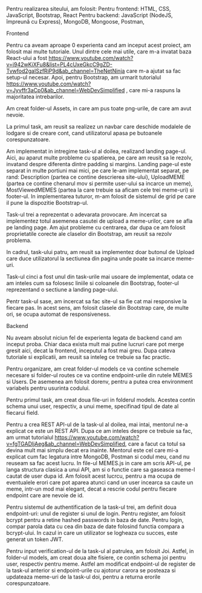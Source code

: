 Pentru realizarea siteului, am folosit:
    Pentru frontend: HTML, CSS, JavaScript, Bootstrap, React 
    Pentru backend: JavaScript (NodeJS, împreună cu Express), MongoDB, Mongoose, Postman,

Frontend

Pentru ca aveam aproape 0 experienta cand am inceput acest proiect, am folosit mai multe tutoriale. Unul dintre cele mai utile, care m-a invatat baza React-ului a fost https://www.youtube.com/watch?v=j942wKiXFu8&list=PL4cUxeGkcC9gZD-Tvwfod2gaISzfRiP9d&ab_channel=TheNetNinja care m-a ajutat sa fac setup-ul necesar. Apoi, pentru Bootstrap, am urmarit tutorialul https://www.youtube.com/watch?v=Jyvffr3aCp0&ab_channel=WebDevSimplified , care mi-a raspuns la majoritatea intrebarilor.

Am creat folder-ul Assets, in care am pus toate png-urile, de care am avut nevoie.

La primul task, am reusit sa realizez un navbar care deschide modalele de lodgare si de creare cont, cand utilizatorul apasa pe butoanele corespunzatoare.

Am implementat in intregime task-ul al doilea, realizand landing page-ul. Aici, au aparut multe probleme cu spatierea, pe care am reusit sa le rezolv, invatand despre diferenta dintre padding si margins. Landing page-ul este separat in multe portiuni mai mici, pe care le-am implementat separat, pe rand: Description (partea ce contine descrierea site-ului), UploadMEME (partea ce contine chenarul mov si permite user-ului sa incarce un meme), MostViewedMEMES (partea la care trebuie sa aficam cele trei meme-uri) si footer-ul. In implementarea tuturor, m-am folosit de sistemul de grid pe care il pune la dispozitie Bootstrap-ul.

Task-ul trei a reprezentat o adevarata provocare. Am incercat sa implementez totul asemenea casutei de upload a meme-urilor, care se afla pe landing page. Am ajut probleme cu centrarea, dar dupa ce am folosit proprietatile corecte ale claselor din Bootstrap, am reusit sa rezolv problema.

In cadrul, task-ului patru, am reusit sa implementez doar butonul de Upload care duce utilizatorul la sectiunea din pagina unde poate sa incarce meme-uri.

Task-ul cinci a fost unul din task-urile mai usoare de implementat, odata ce am inteles cum sa folosesc liniile si coloanele din Bootstrap, footer-ul reprezentand o sectiune a landing page-ului.

Pentr task-ul sase, am incercat sa fac site-ul sa fie cat mai responsive la fiecare pas. In acest sens, am folosit clasele din Bootstrap care, de multe ori, se ocupa automat de responsiveness.



Backend

Nu aveam absolut niciun fel de experienta legata de backend cand am inceput proba. Chiar daca exista mult mai putine lucruri care pot merge gresit aici, decat la frontend, inceputul a fost mai greu. Dupa cateva tutoriale si explicatii, am reusit sa inteleg ce trebuie sa fac practic.

Pentru organizare, am creat folder-ul models ce va contine schemele necesare si folder-ul routes ce va contine endpoint-urile din rutele MEMES si Users. De asemenea am folosit dorenv, pentru a putea crea environment variabels pentru usurinta codului.

Pentru primul task, am creat doua file-uri in folderul models. Acestea contin schema unui user, respectiv, a unui meme, specifinad tipul de date al fiecarui field.

Pentru a crea REST API-ul de la task-ul al doilea, mai intai, mentorul ne-a explicat ce este un REST API. Dupa ce am inteles despre ce trebuie sa fac, am urmat tutorialul https://www.youtube.com/watch?v=fgTGADljAeg&ab_channel=WebDevSimplified, care a facut ca totul sa devina mult mai simplu decat era inainte. Mentorul este cel care mi-a explicat cum fac legatura intre MongoDB, Postman si codul meu, cand nu reuseam sa fac acest lucru. In file-ul MEMES.js in care am scris API-ul, pe langa structura clasica a unui API, am si o functie care sa gaseasca meme-l cautat de user dupa id. Am folosit acest lucrcu, pentru a ma ocupa de eventualele erori care pot aparea atunci cand un user incearca sa caute un meme, intr-un mod mai elegant, decat a rescrie codul pentru fiecare endpoint care are nevoie de id.

Pentru sistemul de authentification de la task-ul trei, am definit doua endpoint-uri: unul de register si unul de login. Pentru register, am folosit bcrypt pentru a retine hashed passwords in baza de date.  Pentru login, compar parola data cu cea din baza de date folosind functia compara a bcrypt-ului. In cazul in care un utilizator se logheaza cu succes, este generat un token JWT.

Pentru input verification-ul de la task-ul al patrulea, am folosit Joi. Astfel, in folder-ul models, am creat doua alte fisiere, ce contin schema joi pentru user, respectiv pentru meme. Astfel am modificat endpoint-ul de register de la task-ul anterior si endpoint-urile cu ajotorur carora se posteaza si updateaza meme-uri de la task-ul doi, pentru a returna erorile corespunzatoare.